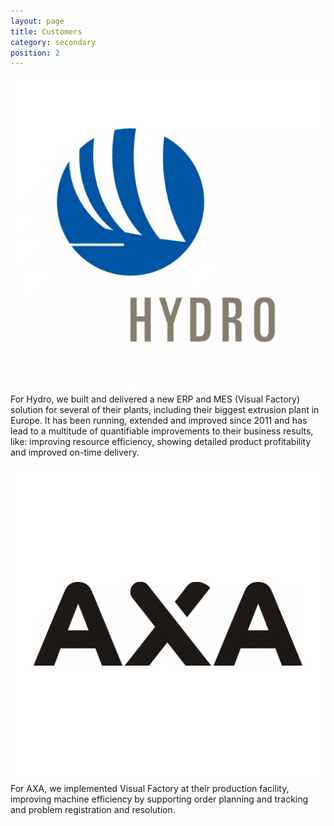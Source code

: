 ```yaml
---
layout: page
title: Customers
category: secondary
position: 2
---
```


<a href="https://hydro.com"><img src="/assets/logos/hydro.png" alt="Logo Hydro"
	title="Logo Hydro" /></a>For Hydro, we built and delivered a new ERP and MES (Visual Factory) solution for several of their plants, including their biggest extrusion plant in Europe. It has been running, extended and improved since 2011 and has lead to a multitude of quantifiable improvements to their business results, like: improving resource efficiency, showing detailed product profitability and improved on-time delivery.
  
<a href="https://www.axasecurity.com/"><img src="/assets/logos/axa.png" alt="Logo Axa"
	title="Logo Axa" /></a>For AXA, we implemented Visual Factory at their production facility, improving machine efficiency by supporting order planning and tracking and problem registration and resolution.
  
 
